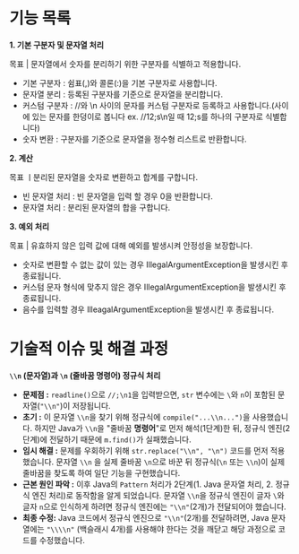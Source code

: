 # 기능 목록

**1. 기본 구분자 및 문자열 처리**

목표 | 문자열에서 숫자를 분리하기 위한 구분자를 식별하고 적용합니다.

- 기본 구분자 : 쉼표(,)와 콜론(:)을 기본 구분자로 사용합니다.
- 문자열 분리 : 등록된 구분자를 기준으로 문자열을 분리합니다.
- 커스텀 구분자 : //와 \n 사이의 문자를 커스텀 구분자로 등록하고 사용합니다.(사이에 있는 문자를 한덩이로 봅니다 ex. //12;s\n일 때 12;s를 하나의 구분자로 식별합니다)
- 숫자 변환 : 구분자를 기준으로 문자열을 정수형 리스트로 반환합니다.

**2. 계산**

목표 ㅣ분리된 문자열을 숫자로 변환하고 합계를 구합니다.

- 빈 문자열 처리 : 빈 문자열을 입력 할 경우 0을 반환합니다.
- 문자열 처리 : 분리된 문자열의 합을 구합니다.

**3. 예외 처리**

목표 | 유효하지 않은 입력 값에 대해 예외를 발생시켜 안정성을 보장합니다.

- 숫자로 변환할 수 없는 값이 있는 경우 IllegalArgumentException을 발생시킨 후 종료됩니다.
- 커스텀 문자 형식에 맞추지 않은 경우 IllegalArgumentException을 발생시킨 후 종료됩니다.
- 음수를 입력할 경우 IlleagalArgumentException을 발생시킨 후 종료됩니다.

# 기술적 이슈 및 해결 과정

**`\\n` (문자열)과 `\n` (줄바꿈 명령어) 정규식 처리**

- **문제점 :** `readline()`으로 `//;\n1`을 입력받으면, `str` 변수에는 `\`와 `n`이 포함된 문자열(`"\\n"`)이 저장됩니다.
- **초기 :** 이 문자열 `\\n`을 찾기 위해 정규식에 `compile("...\\n...")`을 사용했습니다. 하지만 Java가 `\\n`을 "줄바꿈 **명령어**"로 먼저 해석(1단계)한 뒤, 정규식 엔진(2단계)에 전달하기 때문에 `m.find()`가 실패했습니다.
- **임시 해결 :** 문제를 우회하기 위해 `str.replace("\\n", "\n")` 코드를 먼저 적용했습니다. 문자열 `\\n` 을 실제 줄바꿈 `\n`으로 바꾼 뒤 정규식(`\n` 또는 `\\n`)이 실제 줄바꿈을 찾도록 하여 일단 기능을 구현했습니다.
- **근본 원인 파악 :** 이후 Java의 `Pattern` 처리가 2단계(1. Java 문자열 처리, 2. 정규식 엔진 처리)로 동작함을 알게 되었습니다. 문자열 `\\n`을 정규식 엔진이 글자 `\`와 글자 `n`으로 인식하게 하려면 정규식 엔진에는 `"\\n"`(2개)가 전달되어야 했습니다.
- **최종 수정:** Java 코드에서 정규식 엔진으로 `"\\n"`(2개)를 전달하려면, Java 문자열에는 `"\\\\n"` (백슬래시 4개)를 사용해야 한다는 것을 깨닫고 해당 과정으로 코드를 수정했습니다.
